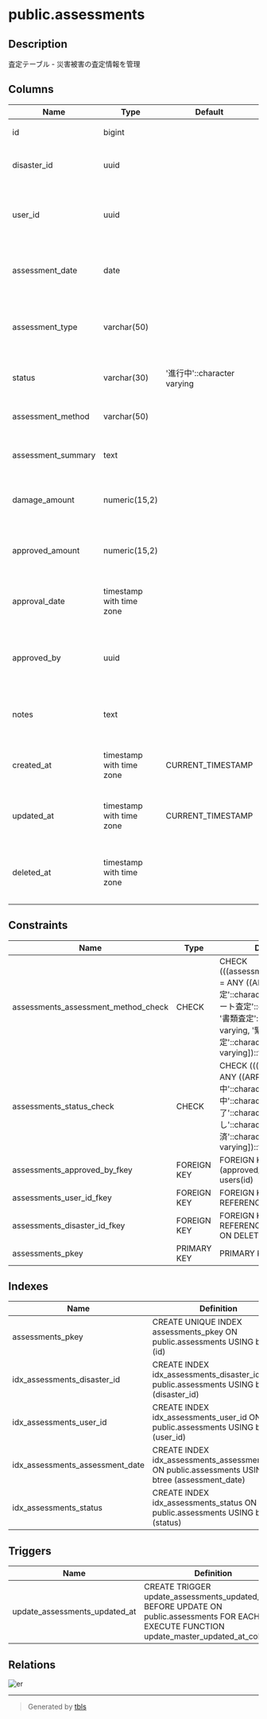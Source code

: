 # public.assessments

## Description

査定テーブル - 災害被害の査定情報を管理

## Columns

| Name | Type | Default | Nullable | Children | Parents | Comment |
| ---- | ---- | ------- | -------- | -------- | ------- | ------- |
| id | bigint |  | false | [public.assessment_items](public.assessment_items.md) [public.assessment_comments](public.assessment_comments.md) |  | 査定ID - 主キー |
| disaster_id | uuid |  | false |  | [public.disasters](public.disasters.md) | 災害ID - 査定対象の災害ID |
| user_id | uuid |  | false |  | [public.users](public.users.md) | 査定者ID - 査定を行ったユーザーのID |
| assessment_date | date |  | false |  |  | 査定日 - 査定が行われた日付 |
| assessment_type | varchar(50) |  | false |  |  | 査定種別 - 現地査定、リモート査定など |
| status | varchar(30) | '進行中'::character varying | false |  |  | 状態 - 査定の進行状況 |
| assessment_method | varchar(50) |  | false |  |  | 査定方法 - 査定の実施方法 |
| assessment_summary | text |  | true |  |  | 査定概要 - 査定結果の概要 |
| damage_amount | numeric(15,2) |  | true |  |  | 被害金額 - 査定された被害金額 |
| approved_amount | numeric(15,2) |  | true |  |  | 承認金額 - 承認された支援金額 |
| approval_date | timestamp with time zone |  | true |  |  | 承認日時 - 査定が承認された日時 |
| approved_by | uuid |  | true |  | [public.users](public.users.md) | 承認者ID - 査定を承認したユーザーのID |
| notes | text |  | true |  |  | 備考 - 査定に関する備考やメモ |
| created_at | timestamp with time zone | CURRENT_TIMESTAMP | false |  |  | 作成日時 - レコード作成日時 |
| updated_at | timestamp with time zone | CURRENT_TIMESTAMP | false |  |  | 更新日時 - レコード最終更新日時 |
| deleted_at | timestamp with time zone |  | true |  |  | 削除日時 - 論理削除用のタイムスタンプ |

## Constraints

| Name | Type | Definition |
| ---- | ---- | ---------- |
| assessments_assessment_method_check | CHECK | CHECK (((assessment_method)::text = ANY ((ARRAY['現地査定'::character varying, 'リモート査定'::character varying, '書類査定'::character varying, '緊急査定'::character varying])::text[]))) |
| assessments_status_check | CHECK | CHECK (((status)::text = ANY ((ARRAY['準備中'::character varying, '進行中'::character varying, '完了'::character varying, '差戻し'::character varying, '承認済'::character varying])::text[]))) |
| assessments_approved_by_fkey | FOREIGN KEY | FOREIGN KEY (approved_by) REFERENCES users(id) |
| assessments_user_id_fkey | FOREIGN KEY | FOREIGN KEY (user_id) REFERENCES users(id) |
| assessments_disaster_id_fkey | FOREIGN KEY | FOREIGN KEY (disaster_id) REFERENCES disasters(id) ON DELETE CASCADE |
| assessments_pkey | PRIMARY KEY | PRIMARY KEY (id) |

## Indexes

| Name | Definition |
| ---- | ---------- |
| assessments_pkey | CREATE UNIQUE INDEX assessments_pkey ON public.assessments USING btree (id) |
| idx_assessments_disaster_id | CREATE INDEX idx_assessments_disaster_id ON public.assessments USING btree (disaster_id) |
| idx_assessments_user_id | CREATE INDEX idx_assessments_user_id ON public.assessments USING btree (user_id) |
| idx_assessments_assessment_date | CREATE INDEX idx_assessments_assessment_date ON public.assessments USING btree (assessment_date) |
| idx_assessments_status | CREATE INDEX idx_assessments_status ON public.assessments USING btree (status) |

## Triggers

| Name | Definition |
| ---- | ---------- |
| update_assessments_updated_at | CREATE TRIGGER update_assessments_updated_at BEFORE UPDATE ON public.assessments FOR EACH ROW EXECUTE FUNCTION update_master_updated_at_column() |

## Relations

![er](public.assessments.svg)

---

> Generated by [tbls](https://github.com/k1LoW/tbls)
